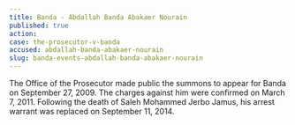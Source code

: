 ```yaml
---
title: Banda - Abdallah Banda Abakaer Nourain
published: true
action:
case: the-prosecutor-v-banda
accused: abdallah-banda-abakaer-nourain
slug: banda-events-abdallah-banda-abakaer-nourain
---
```



The Office of the Prosecutor made public the summons to appear for Banda on September 27, 2009. The charges against him were confirmed on March 7, 2011. Following the death of Saleh Mohammed Jerbo Jamus, his arrest warrant was replaced on September 11, 2014.